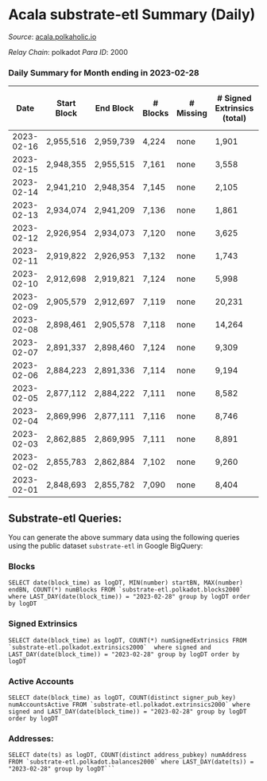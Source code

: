 # Acala substrate-etl Summary (Daily)

_Source_: [acala.polkaholic.io](https://acala.polkaholic.io)

*Relay Chain*: polkadot
*Para ID*: 2000



### Daily Summary for Month ending in 2023-02-28


| Date | Start Block | End Block | # Blocks | # Missing | # Signed Extrinsics (total) | # Active Accounts | # Addresses with Balances | # Events | # Transfers | # XCM Transfers In | # XCM Transfers Out |
| ---- | ----------- | --------- | -------- | --------- | --------------------------- | ----------------- | ------------------------- | -------- | ----------- | ------------------ | ------------------- |
| 2023-02-16 | 2,955,516 | 2,959,739 | 4,224 | none  | 1,901 | 350 |  | 40,828 | 1,811 ($616,042.81) |   |   |
| 2023-02-15 | 2,948,355 | 2,955,515 | 7,161 | none  | 3,558 | 531 | 157,413 | 69,895 | 3,192 ($1,108,999.77) |   |   |
| 2023-02-14 | 2,941,210 | 2,948,354 | 7,145 | none  | 2,105 | 403 | 157,442 | 60,003 | 1,849 ($671,093.32) |   |   |
| 2023-02-13 | 2,934,074 | 2,941,209 | 7,136 | none  | 1,861 | 415 | 157,388 | 58,184 | 1,705 ($635,025.23) |   |   |
| 2023-02-12 | 2,926,954 | 2,934,073 | 7,120 | none  | 3,625 | 453 | 157,338 | 70,711 | 3,465 ($523,629.19) | 120 ($261,432.17) | 90 ($257,118.35) |
| 2023-02-11 | 2,919,822 | 2,926,953 | 7,132 | none  | 1,743 | 405 | 157,309 | 56,918 | 1,470 ($1,265,223.79) | 98 ($143,459.01) | 89 ($122,987.85) |
| 2023-02-10 | 2,912,698 | 2,919,821 | 7,124 | none  | 5,998 | 531 | 157,265 | 81,061 | 2,758 ($556,568.44) | 101 ($72,610.08) | 111 ($155,484.63) |
| 2023-02-09 | 2,905,579 | 2,912,697 | 7,119 | none  | 20,231 | 10,221 | 157,226 | 176,240 | 13,351 ($1,956,158.89) | 242 ($132,449.58) | 252 ($290,249.83) |
| 2023-02-08 | 2,898,461 | 2,905,578 | 7,118 | none  | 14,264 | 1,251 | 166,618 | 130,939 | 6,727 ($15,652,559.20) |   |   |
| 2023-02-07 | 2,891,337 | 2,898,460 | 7,124 | none  | 9,309 | 566 | 167,225 | 98,005 | 2,470 ($1,142,231.54) |   |   |
| 2023-02-06 | 2,884,223 | 2,891,336 | 7,114 | none  | 9,194 | 1,048 | 161,099 | 95,363 | 2,143 ($602,734.27) |   |   |
| 2023-02-05 | 2,877,112 | 2,884,222 | 7,111 | none  | 8,582 | 427 | 167,782 | 92,057 | 1,836 ($510,673.32) |   |   |
| 2023-02-04 | 2,869,996 | 2,877,111 | 7,116 | none  | 8,746 | 495 | 167,752 | 92,877 | 1,975 ($901,417.49) | 84 ($51,873.09) | 118 ($70,021.66) |
| 2023-02-03 | 2,862,885 | 2,869,995 | 7,111 | none  | 8,891 | 530 | 167,709 | 94,507 | 2,183 ($1,382,961.23) | 139 ($137,621.57) | 154 ($132,361.58) |
| 2023-02-02 | 2,855,783 | 2,862,884 | 7,102 | none  | 9,260 | 788 | 167,673 | 96,923 | 2,562 ($1,468,627.52) | 86 ($50,770.26) | 147 ($166,053.17) |
| 2023-02-01 | 2,848,693 | 2,855,782 | 7,090 | none  | 8,404 | 458 | 167,618 | 89,967 | 1,535 ($500,345.03) | 72 ($38,386.13) | 99 ($127,620.76) |

## Substrate-etl Queries:
You can generate the above summary data using the following queries using the public dataset `substrate-etl` in Google BigQuery:


### Blocks
```
SELECT date(block_time) as logDT, MIN(number) startBN, MAX(number) endBN, COUNT(*) numBlocks FROM `substrate-etl.polkadot.blocks2000`  where LAST_DAY(date(block_time)) = "2023-02-28" group by logDT order by logDT
```


### Signed Extrinsics
```
SELECT date(block_time) as logDT, COUNT(*) numSignedExtrinsics FROM `substrate-etl.polkadot.extrinsics2000`  where signed and LAST_DAY(date(block_time)) = "2023-02-28" group by logDT order by logDT
```


### Active Accounts
```
SELECT date(block_time) as logDT, COUNT(distinct signer_pub_key) numAccountsActive FROM `substrate-etl.polkadot.extrinsics2000` where signed and LAST_DAY(date(block_time)) = "2023-02-28" group by logDT order by logDT
```


### Addresses:
```
SELECT date(ts) as logDT, COUNT(distinct address_pubkey) numAddress FROM `substrate-etl.polkadot.balances2000` where LAST_DAY(date(ts)) = "2023-02-28" group by logDT```

